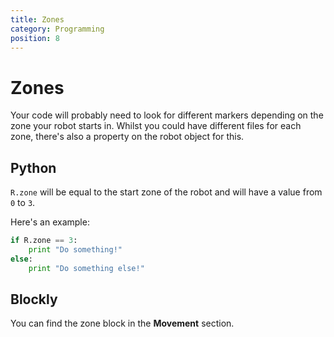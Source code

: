```yaml
---
title: Zones
category: Programming
position: 8
---
```

# Zones

Your code will probably need to look for different markers depending on the zone your robot starts in. Whilst you could have different files for each zone, there's also a property on the robot object for this.

## Python

`R.zone` will be equal to the start zone of the robot and will have a value from `0` to `3`.

Here's an example:

```python
if R.zone == 3:
    print "Do something!"
else:
    print "Do something else!"
```

## Blockly

You can find the zone block in the **Movement** section.
